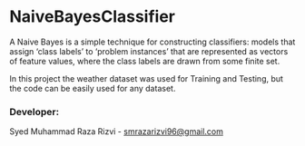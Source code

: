 # NaiveBayesClassifier

A Naive Bayes is a simple technique for constructing classifiers: models that assign ‘class labels’ to ‘problem instances’ that are represented as vectors of feature values, where the class labels are drawn from some finite set.

In this project the weather dataset was used for Training and Testing, but the code can be easily used for any dataset.

### Developer:
Syed Muhammad Raza Rizvi - smrazarizvi96@gmail.com
